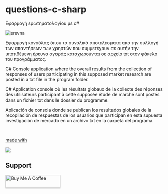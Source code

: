 # questions-c-sharp

Εφαρμογή ερωτηματολογίου με c#

![erevna](https://github.com/babis74/questions-c-sharp/assets/72227584/db266a27-b8ce-4d95-871a-047be93028fc)

Εφαρμογή κονσόλας όπου τα συνολικά αποτελέσματα απο την συλλογή των απαντήσεων των χρηστών που συμμετέχουν σε αυτήν την υποτιθέμενη έρευνα αγοράς καταχωρούνται σε αρχείο txt στον φάκελο του προγράμματος.

C# Console application where the overall results from the collection of responses of users participating in this supposed market research are posted in a txt file in the program folder.

C# Application console où les résultats globaux de la collecte des réponses des utilisateurs participant à cette supposée étude de marché sont postés dans un fichier txt dans le dossier du programme.

Aplicación de consola donde se publican los resultados globales de la recopilación de respuestas de los usuarios que participan en esta supuesta investigación de mercado en un archivo txt en la carpeta del programa.

<p align="left">
  <a href="https://skillicons.dev"><br>
    <p>made with</p>
    <img src="https://skillicons.dev/icons?i=c#" />
  </a>
</p>

## Support

<a href="https://www.buymeacoffee.com/webdevfromioannina" target="_blank"><img src="https://www.buymeacoffee.com/assets/img/custom_images/purple_img.png" alt="Buy Me A Coffee" style="height: 41px !important;width: 174px !important;box-shadow: 0px 3px 2px 0px rgba(190, 190, 190, 0.5) !important;-webkit-box-shadow: 0px 3px 2px 0px rgba(190, 190, 190, 0.5) !important;" ></a>
